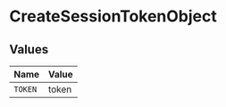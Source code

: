 # CreateSessionTokenObject


## Values

| Name    | Value   |
| ------- | ------- |
| `TOKEN` | token   |
